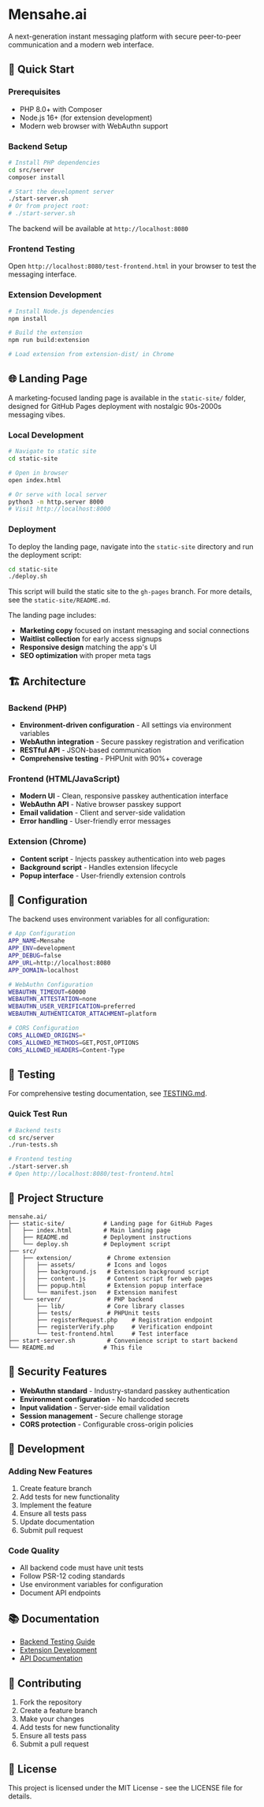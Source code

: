 # Mensahe.ai

A next-generation instant messaging platform with secure peer-to-peer communication and a modern web interface.

## 🚀 Quick Start

### Prerequisites
- PHP 8.0+ with Composer
- Node.js 16+ (for extension development)
- Modern web browser with WebAuthn support

### Backend Setup
```bash
# Install PHP dependencies
cd src/server
composer install

# Start the development server
./start-server.sh
# Or from project root:
# ./start-server.sh
```

The backend will be available at `http://localhost:8080`

### Frontend Testing
Open `http://localhost:8080/test-frontend.html` in your browser to test the messaging interface.

### Extension Development
```bash
# Install Node.js dependencies
npm install

# Build the extension
npm run build:extension

# Load extension from extension-dist/ in Chrome
```

## 🌐 Landing Page

A marketing-focused landing page is available in the `static-site/` folder, designed for GitHub Pages deployment with nostalgic 90s-2000s messaging vibes.

### Local Development
```bash
# Navigate to static site
cd static-site

# Open in browser
open index.html

# Or serve with local server
python3 -m http.server 8000
# Visit http://localhost:8000
```

### Deployment
To deploy the landing page, navigate into the `static-site` directory and run the deployment script:
```bash
cd static-site
./deploy.sh
```
This script will build the static site to the `gh-pages` branch. For more details, see the `static-site/README.md`.

The landing page includes:
- **Marketing copy** focused on instant messaging and social connections
- **Waitlist collection** for early access signups
- **Responsive design** matching the app's UI
- **SEO optimization** with proper meta tags

## 🏗️ Architecture

### Backend (PHP)
- **Environment-driven configuration** - All settings via environment variables
- **WebAuthn integration** - Secure passkey registration and verification
- **RESTful API** - JSON-based communication
- **Comprehensive testing** - PHPUnit with 90%+ coverage

### Frontend (HTML/JavaScript)
- **Modern UI** - Clean, responsive passkey authentication interface
- **WebAuthn API** - Native browser passkey support
- **Email validation** - Client and server-side validation
- **Error handling** - User-friendly error messages

### Extension (Chrome)
- **Content script** - Injects passkey authentication into web pages
- **Background script** - Handles extension lifecycle
- **Popup interface** - User-friendly extension controls

## 🔧 Configuration

The backend uses environment variables for all configuration:

```bash
# App Configuration
APP_NAME=Mensahe
APP_ENV=development
APP_DEBUG=false
APP_URL=http://localhost:8080
APP_DOMAIN=localhost

# WebAuthn Configuration
WEBAUTHN_TIMEOUT=60000
WEBAUTHN_ATTESTATION=none
WEBAUTHN_USER_VERIFICATION=preferred
WEBAUTHN_AUTHENTICATOR_ATTACHMENT=platform

# CORS Configuration
CORS_ALLOWED_ORIGINS=*
CORS_ALLOWED_METHODS=GET,POST,OPTIONS
CORS_ALLOWED_HEADERS=Content-Type
```

## 🧪 Testing

For comprehensive testing documentation, see [TESTING.md](TESTING.md).

### Quick Test Run

```bash
# Backend tests
cd src/server
./run-tests.sh

# Frontend testing
./start-server.sh
# Open http://localhost:8080/test-frontend.html
```

## 📁 Project Structure

```
mensahe.ai/
├── static-site/           # Landing page for GitHub Pages
│   ├── index.html         # Main landing page
│   ├── README.md          # Deployment instructions
│   └── deploy.sh          # Deployment script
├── src/
│   ├── extension/          # Chrome extension
│   │   ├── assets/         # Icons and logos
│   │   ├── background.js   # Extension background script
│   │   ├── content.js      # Content script for web pages
│   │   ├── popup.html      # Extension popup interface
│   │   └── manifest.json   # Extension manifest
│   └── server/             # PHP backend
│       ├── lib/            # Core library classes
│       ├── tests/          # PHPUnit tests
│       ├── registerRequest.php    # Registration endpoint
│       ├── registerVerify.php     # Verification endpoint
│       └── test-frontend.html     # Test interface
├── start-server.sh         # Convenience script to start backend
└── README.md              # This file
```

## 🔐 Security Features

- **WebAuthn standard** - Industry-standard passkey authentication
- **Environment configuration** - No hardcoded secrets
- **Input validation** - Server-side email validation
- **Session management** - Secure challenge storage
- **CORS protection** - Configurable cross-origin policies

## 🚀 Development

### Adding New Features
1. Create feature branch
2. Add tests for new functionality
3. Implement the feature
4. Ensure all tests pass
5. Update documentation
6. Submit pull request

### Code Quality
- All backend code must have unit tests
- Follow PSR-12 coding standards
- Use environment variables for configuration
- Document API endpoints

## 📚 Documentation

- [Backend Testing Guide](src/server/TESTING.md)
- [Extension Development](src/extension/README.md)
- [API Documentation](src/server/README.md)

## 🤝 Contributing

1. Fork the repository
2. Create a feature branch
3. Make your changes
4. Add tests for new functionality
5. Ensure all tests pass
6. Submit a pull request

## 📄 License

This project is licensed under the MIT License - see the LICENSE file for details.
